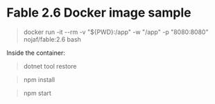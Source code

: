 # Fable 2.6 Docker image sample

>docker run -it --rm -v "${PWD}:/app" -w "/app" -p "8080:8080"  nojaf/fable:2.6 bash

Inside the container:

>dotnet tool restore

>npm install

>npm start